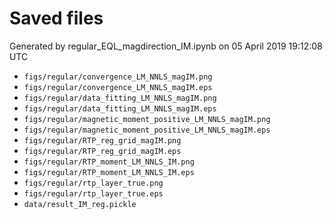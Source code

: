 # Saved files 


Generated by regular_EQL_magdirection_IM.ipynb on 05 April 2019 19:12:08 UTC

*  `figs/regular/convergence_LM_NNLS_magIM.png` 
*  `figs/regular/convergence_LM_NNLS_magIM.eps` 
*  `figs/regular/data_fitting_LM_NNLS_magIM.png` 
*  `figs/regular/data_fitting_LM_NNLS_magIM.eps` 
*  `figs/regular/magnetic_moment_positive_LM_NNLS_magIM.png` 
*  `figs/regular/magnetic_moment_positive_LM_NNLS_magIM.eps` 
*  `figs/regular/RTP_reg_grid_magIM.png` 
*  `figs/regular/RTP_reg_grid_magIM.eps` 
*  `figs/regular/RTP_moment_LM_NNLS_IM.png` 
*  `figs/regular/RTP_moment_LM_NNLS_IM.eps` 
*  `figs/regular/rtp_layer_true.png` 
*  `figs/regular/rtp_layer_true.eps` 
*  `data/result_IM_reg.pickle` 
